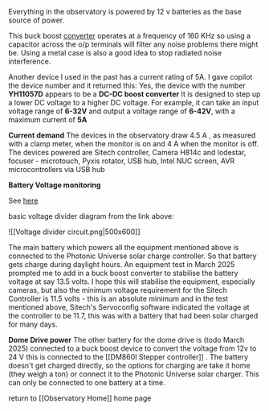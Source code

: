Everything in the observatory is powered by 12 v batteries as the base source of power.

This buck boost [converter](https://kunkune.co.uk/shop/dc-to-dc-converters/250w-10a-boost-converter-step-up-module-8-48v-to-12-50v-adjustable/)  operates at a frequency of 160 KHz so using a capacitor across the o/p terminals will filter any noise problems there might be. Using a metal case is also a good idea to stop radiated noise interference.

Another device I used in the past has a current rating of 5A. 
I gave copilot the device number and it returned this:
Yes, the device with the number **YH11057D** appears to be a **DC-DC boost converter**
It is designed to step up a lower DC voltage to a higher DC voltage. For example, it can take an input voltage range of **6-32V** and output a voltage range of **6-42V**, with a maximum current of **5A**

**Current demand**
The devices in the observatory draw 4.5 A , as measured with a clamp meter, when the monitor is on and 4 A when the monitor is off.
The devices powered are Sitech controller, Camera H814c and lodestar, focuser - microtouch, Pyxis rotator, USB hub, Intel NUC screen, AVR microcontrollers via USB hub

**Battery Voltage monitoring**

See [here](https://www.re-innovation.co.uk/docs/accurate-voltage-measurment/)

basic voltage divider diagram from the link above:

![[Voltage divider circuit.png|500x600]]

The main battery which powers all the equipment mentioned above is connected to the Photonic Universe solar charge controller. So that battery gets charge during daylight hours. An equipment test in March 2025 prompted me to add in a buck boost converter to stabilise the battery voltage at say 13.5 volts. I hope this will stabilise the equipment, especially cameras, but also the minimum voltage requirement for the Sitech Controller is 11.5 volts - this is an absolute minimum and in the test mentioned above, Sitech's Servoconfig software indicated the voltage at the controller to be 11.7, this was with a battery that had been solar charged for many days.

**Dome Drive power**
The other battery for the dome drive is (todo March 2025) connected to a buck boost device to convert the voltage from 12v to 24 V this is connected to the [[DM860I Stepper controller]] . The battery doesn't get charged directly, so the options for charging are take it home (they weigh a ton) or connect it to the Photonic Universe solar charger. This can only be connected to one battery at a time.





return to [[Observatory Home]] home page

